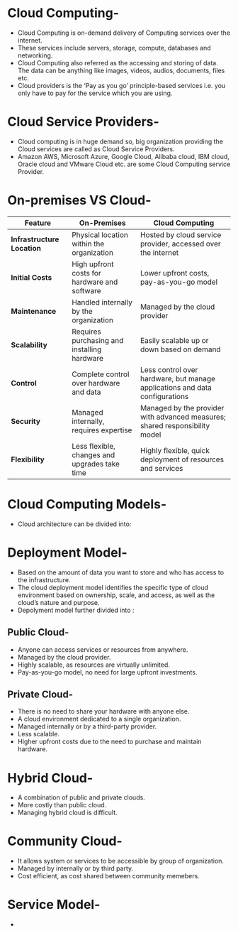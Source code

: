# Cloud Computing-

- Cloud Computing is on-demand delivery of Computing services over the internet.
- These services include servers, storage, compute, databases and networking.
- Cloud Computing also referred as the accessing and storing of data. The data can be anything like images, videos, audios, documents, files etc.
- Cloud providers is the ‘Pay as you go’ principle-based services i.e. you only have to pay for the service which you are using.

# Cloud Service Providers-
- Cloud computing is in huge demand so, big organization providing the Cloud services are called as Cloud Service Providers.
- Amazon AWS, Microsoft Azure, Google Cloud, Alibaba cloud, IBM cloud, Oracle cloud and VMware Cloud etc. are some Cloud Computing service Provider.

# On-premises VS Cloud-

| Feature                  | On-Premises                                 | Cloud Computing                           |
|--------------------------|---------------------------------------------|-------------------------------------------|
| **Infrastructure Location** | Physical location within the organization | Hosted by cloud service provider, accessed over the internet |
| **Initial Costs**        | High upfront costs for hardware and software | Lower upfront costs, pay-as-you-go model  |
| **Maintenance**          | Handled internally by the organization      | Managed by the cloud provider             |
| **Scalability**          | Requires purchasing and installing hardware | Easily scalable up or down based on demand |
| **Control**              | Complete control over hardware and data     | Less control over hardware, but manage applications and data configurations |
| **Security**             | Managed internally, requires expertise      | Managed by the provider with advanced measures; shared responsibility model |
| **Flexibility**          | Less flexible, changes and upgrades take time | Highly flexible, quick deployment of resources and services |


# Cloud Computing Models-
- Cloud architecture can be divided into:

# Deployment Model-
- Based on the amount of data you want to store and who has access to the infrastructure.
- The cloud deployment model identifies the specific type of cloud environment based on ownership, scale, and access, as well as the cloud’s nature and purpose.
- Depolyment model further divided into :
## Public Cloud-
- Anyone can access services or resources from anywhere.
- Managed by the cloud provider.
- Highly scalable, as resources are virtually unlimited.
- Pay-as-you-go model, no need for large upfront investments.
## Private Cloud-
- There is no need to share your hardware with anyone else.
- A cloud environment dedicated to a single organization.
- Managed internally or by a third-party provider.
- Less scalable.
- Higher upfront costs due to the need to purchase and maintain hardware.
# Hybrid Cloud-
- A combination of public and private clouds.
- More costly than public cloud.
- Managing hybrid cloud is difficult.
# Community Cloud-
- It allows system or services to be accessible by group of organization.
- Managed by internally or by third party.
- Cost efficient, as cost shared between community memebers.

# Service Model-

- 
